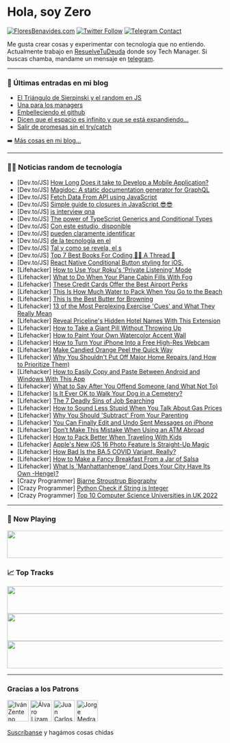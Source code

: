 # Hola, soy Zero

[![FloresBenavides.com](https://img.shields.io/website?down_message=oops&label=MiBlog&style=for-the-badge&up_message=online&url=https%3A%2F%2Ffloresbenavides.com)](https://floresbenavides.com) [![Twitter Follow](https://img.shields.io/twitter/follow/ZeroDragon?color=%231DA1F2&label=Follow&logo=twitter&logoColor=ffffff&style=for-the-badge)](https://twitter.com/zerodragon) [![Telegram Contact](https://img.shields.io/badge/escr%C3%ADbeme-ZeroDragon-%2326A5E4?style=for-the-badge&logo=telegram)](https://t.me/zerodragon)

Me gusta crear cosas y experimentar con tecnología que no entiendo.
Actualmente trabajo en [ResuelveTuDeuda](http://github.com/resuelve) donde soy Tech Manager.
Si buscas chamba, mandame un mensaje en [telegram](https://t.me/zerodragon).

---

### 📕 Últimas entradas en mi blog
<!-- BLOG-POST-LIST:START -->
- [El Triángulo de Sierpinski y el random en JS](https://floresbenavides.com/el-triangulo-de-sierpinski-y-el-random-en-js/)
- [Una para los managers](https://floresbenavides.com/una-para-los-managers/)
- [Embelleciendo el github](https://floresbenavides.com/embelleciendo-el-github/)
- [Dicen que el espacio es infinito y que se está expandiendo…](https://floresbenavides.com/dicen-que-el-espacio-es-infinito-y-que-se-esta-expandiendo/)
- [Salir de promesas sin el try/catch](https://floresbenavides.com/salir-de-promesas-sin-el-try-catch/)
<!-- BLOG-POST-LIST:END -->

➡️ [Más cosas en mi blog...](https://floresbenavides.com)

---

### 👨‍💻 Noticias random de tecnología
<!-- TECH-POSTS:START -->
- [Dev.to/JS] [How Long Does it take to Develop a Mobile Application?](https://dev.to/ameliawenham/how-long-does-it-take-to-develop-a-mobile-application-1d3b)
- [Dev.to/JS] [Magidoc: A static documentation generator for GraphQL](https://dev.to/pelletier197/magidoc-a-static-documentation-generator-for-graphql-5a1n)
- [Dev.to/JS] [Fetch Data From API using JavaScript](https://dev.to/chetansgit/fetch-data-from-api-using-javascript-1dc4)
- [Dev.to/JS] [Simple guide to closures in JavaScript 😎😎](https://dev.to/ashishdonga/simple-guide-to-closures-in-javascript-1opk)
- [Dev.to/JS] [js interview qna](https://dev.to/amritapadhy/js-interview-qna-i0k)
- [Dev.to/JS] [The power of TypeScript Generics and Conditional Types](https://dev.to/h3mandev/the-power-of-typescript-generics-and-conditional-types-4o39)
- [Dev.to/JS] [Con este estudio, disponible](https://dev.to/juanedu98077220/con-este-estudio-disponible-i01)
- [Dev.to/JS] [pueden claramente identificar](https://dev.to/juanedu98077220/pueden-claramente-identificar-hnp)
- [Dev.to/JS] [de la tecnología en el](https://dev.to/juanedu98077220/de-la-tecnologia-en-el-4de9)
- [Dev.to/JS] [Tal y como se revela, el s](https://dev.to/juanedu98077220/tal-y-como-se-revela-el-s-49n8)
- [Dev.to/JS] [Top 7 Best Books For Coding 👨‍💻 A Thread 🧵](https://dev.to/kshitij9896/top-7-best-books-for-coding-a-thread-3mp6)
- [Dev.to/JS] [React Native Conditional Button styling for iOS.](https://dev.to/barksanto/react-native-conditional-button-styling-for-ios-h32)
- [Lifehacker] [How to Use Your Roku&#39;s &#39;Private Listening&#39; Mode](https://lifehacker.com/how-to-use-your-rokus-private-listening-mode-1849174545)
- [Lifehacker] [What to Do When Your Plane Cabin Fills With Fog](https://lifehacker.com/what-to-do-when-your-plane-cabin-fills-with-fog-1849174484)
- [Lifehacker] [These Credit Cards Offer the Best Airport Perks](https://lifehacker.com/these-credit-cards-offer-the-best-airport-perks-1849174585)
- [Lifehacker] [This Is How Much Water to Pack When You Go to the Beach](https://lifehacker.com/this-is-how-much-water-to-pack-when-you-go-to-the-beach-1849174476)
- [Lifehacker] [This Is the Best Butter for Browning](https://lifehacker.com/this-is-the-best-butter-for-browning-1849174807)
- [Lifehacker] [13 of the Most Perplexing Exercise &#39;Cues&#39; and What They Really Mean](https://lifehacker.com/13-of-the-most-perplexing-exercise-cues-and-what-they-r-1849170702)
- [Lifehacker] [Reveal Priceline&#39;s Hidden Hotel Names With This Extension](https://lifehacker.com/reveal-pricelines-hidden-hotel-names-with-this-extensio-1849173602)
- [Lifehacker] [How to Take a Giant Pill Without Throwing Up](https://lifehacker.com/how-to-take-a-giant-pill-without-throwing-up-1849173801)
- [Lifehacker] [How to Paint Your Own Watercolor Accent Wall](https://lifehacker.com/how-to-paint-your-own-watercolor-accent-wall-1849172130)
- [Lifehacker] [How to Turn Your iPhone Into a Free High-Res Webcam](https://lifehacker.com/how-to-turn-your-iphone-into-a-free-high-res-webcam-1847639807)
- [Lifehacker] [Make Candied Orange Peel the Quick Way](https://lifehacker.com/make-candied-orange-peel-the-quick-way-1849172834)
- [Lifehacker] [Why You Shouldn&#39;t Put Off Major Home Repairs &lpar;and How to Prioritize Them&rpar;](https://lifehacker.com/why-you-shouldnt-put-off-major-home-repairs-and-how-to-1849171504)
- [Lifehacker] [How to Easily Copy and Paste Between Android and Windows With This App](https://lifehacker.com/how-to-easily-copy-and-paste-between-android-and-window-1849172351)
- [Lifehacker] [What to Say After You Offend Someone &lpar;and What Not To&rpar;](https://lifehacker.com/what-to-say-after-you-offend-someone-and-what-not-to-1849171000)
- [Lifehacker] [Is It Ever OK to Walk Your Dog in a Cemetery?](https://lifehacker.com/is-it-ever-ok-to-walk-your-dog-in-a-cemetery-1849171034)
- [Lifehacker] [The 7 Deadly Sins of Job Searching](https://lifehacker.com/the-7-deadly-sins-of-job-searching-1849172124)
- [Lifehacker] [How to Sound Less Stupid When You Talk About Gas Prices](https://lifehacker.com/how-to-sound-less-stupid-when-you-talk-about-gas-prices-1849171128)
- [Lifehacker] [Why You Should &#39;Subtract&#39; From Your Parenting](https://lifehacker.com/why-you-should-subtract-from-your-parenting-1849168959)
- [Lifehacker] [You Can Finally Edit and Undo Sent Messages on iPhone](https://lifehacker.com/you-can-finally-edit-and-undo-sent-messages-on-iphone-1849167883)
- [Lifehacker] [Don’t Make This Mistake When Using an ATM Abroad](https://lifehacker.com/don-t-make-this-mistake-when-using-an-atm-abroad-1849170553)
- [Lifehacker] [How to Pack Better When Traveling With Kids](https://lifehacker.com/how-to-pack-better-when-traveling-with-kids-1849169551)
- [Lifehacker] [Apple&#39;s New iOS 16 Photo Feature Is Straight-Up Magic](https://lifehacker.com/apples-new-ios-16-photo-feature-is-straight-up-magic-1849169945)
- [Lifehacker] [How Bad Is the BA.5 COVID Variant, Really?](https://lifehacker.com/how-bad-is-the-ba-5-covid-variant-really-1849170170)
- [Lifehacker] [How to Make a Fancy Breakfast From a Jar of Salsa](https://lifehacker.com/how-to-make-a-fancy-breakfast-from-a-jar-of-salsa-1849169930)
- [Lifehacker] [What Is &#39;Manhattanhenge&#39; &lpar;and Does Your City Have Its Own -Henge&rpar;?](https://lifehacker.com/what-is-manhattanhenge-and-does-your-city-have-its-own-1849169762)
- [Crazy Programmer] [Bjarne Stroustrup Biography](https://www.thecrazyprogrammer.com/2022/07/bjarne-stroustrup-biography.html)
- [Crazy Programmer] [Python Check if String is Integer](https://www.thecrazyprogrammer.com/2022/07/python-check-if-string-is-integer.html)
- [Crazy Programmer] [Top 10 Computer Science Universities in UK 2022](https://www.thecrazyprogrammer.com/2022/07/computer-science-universities-in-uk.html)<!-- TECH-POSTS:END -->

---

### 🎵 Now Playing
<a href="https://spotify-now-playing-dun.vercel.app/now-playing?open"><img src="https://spotify-now-playing-dun.vercel.app/now-playing" width="540" height="64"></a>

### 📈 Top Tracks
<a href="https://spotify-now-playing-dun.vercel.app/top-tracks?i=1&open"><img src="https://spotify-now-playing-dun.vercel.app/top-tracks?i=1" width="540" height="64"></a>
<a href="https://spotify-now-playing-dun.vercel.app/top-tracks?i=2&open"><img src="https://spotify-now-playing-dun.vercel.app/top-tracks?i=2" width="540" height="64"></a>
<a href="https://spotify-now-playing-dun.vercel.app/top-tracks?i=3&open"><img src="https://spotify-now-playing-dun.vercel.app/top-tracks?i=3" width="540" height="64"></a>

---

### Gracias a los Patrons
[<img src="https://avatars.githubusercontent.com/u/243380?v=4" alt="Iván Zenteno" width="50px">](https://github.com/k001) [<img src="https://avatars.githubusercontent.com/u/19955639?v=4" alt="Álvaro Lizama" width="50px">](https://github.com/alvarolizama) [<img src="https://avatars.githubusercontent.com/u/2718753?v=4" alt="Juan Carlos Ruiz" width="50px">](https://github.com/JuanCrg90) [<img src="https://avatars.githubusercontent.com/u/37025?v=4" alt="Jorge Medrano" width="50px">](https://github.com/h1pp1e) 

[Suscríbanse](https://www.patreon.com/zerodragon) y hagámos cosas chidas
